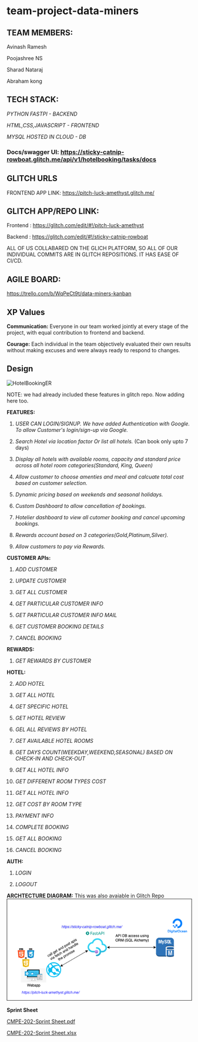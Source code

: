 # team-project-data-miners

## **TEAM MEMBERS:**

Avinash Ramesh 

Poojashree NS

Sharad Nataraj

Abraham kong



## **TECH STACK:**

_PYTHON FASTPI - BACKEND_

_HTML,CSS,JAVASCRIPT - FRONTEND_

_MYSQL HOSTED IN CLOUD - DB_

### **Docs/swagger UI:** https://sticky-catnip-rowboat.glitch.me/api/v1/hotelbooking/tasks/docs


## **GLITCH URLS**

FRONTEND APP LINK: https://pitch-luck-amethyst.glitch.me/

## GLITCH APP/REPO LINK:

Frontend : https://glitch.com/edit/#!/pitch-luck-amethyst

Backend : https://glitch.com/edit/#!/sticky-catnip-rowboat

ALL OF US COLLABARED ON THE GLICH PLATFORM, SO ALL OF OUR INDIVIDUAL COMMITS ARE IN GLITCH REPOSITIONS. IT HAS EASE OF CI/CD.

## **AGILE BOARD:**
https://trello.com/b/WqPeCt9t/data-miners-kanban

## **XP Values**

**Communication:**  Everyone in our team worked jointly at every stage of the project, with equal contribution to frontend and backend.

**Courage:**  Each individual in the team objectively evaluated their own results without making excuses and were always ready to respond to changes.


## **Design**

![HotelBookingER](https://user-images.githubusercontent.com/89234077/167771579-f6832b48-9363-4834-bbfc-c12c0d60a35a.png)


NOTE: we had already included these features in glitch repo. Now adding here too.

**FEATURES:**

1. _USER CAN LOGIN/SIGNUP. We have added Authentication with Google. To allow Customer's login/sign-up via Google._

2. _Search Hotel via location factor Or list all hotels._ (Can book only upto 7 days)

3. _Display all hotels with available rooms, capacity and standard price across all hotel room categories(Standard, King, Queen)_

4. _Allow customer to choose amenties and meal and calcuate total cost based on customer selection._

5. _Dynamic pricing based on weekends and seasonal holidays._

6. _Custom Dashboard to allow cancellation of bookings._

7. _Hotelier dashboard to view all cutomer booking and cancel upcoming bookings._

8. _Rewards account based on 3 categories(Gold,Platinum,Silver)._

9. _Allow customers to pay via Rewards._

**CUSTOMER APIs:**

1. _ADD CUSTOMER_

2. _UPDATE CUSTOMER_

3. _GET ALL CUSTOMER_

4. _GET PARTICULAR CUSTOMER INFO_

5. _GET PARTICULAR CUSTOMER INFO MAIL_

6. _GET CUSTOMER BOOKING DETAILS_

7. _CANCEL BOOKING_

**REWARDS:**

1. _GET REWARDS BY CUSTOMER_

**HOTEL:**

2. _ADD HOTEL_

3. _GET ALL HOTEL_

4. _GET SPECIFIC HOTEL_

5. _GET HOTEL REVIEW_

6. _GEL ALL REVIEWS BY HOTEL_

7. _GET AVAILABLE HOTEL ROOMS_

8. _GET DAYS COUNT(WEEKDAY,WEEKEND,SEASONAL) BASED ON CHECK-IN AND CHECK-OUT_

9. _GET ALL HOTEL INFO_

10. _GET DIFFERENT ROOM TYPES COST_

11. _GET ALL HOTEL INFO_

12. _GET COST BY ROOM TYPE_

13. _PAYMENT INFO_

14. _COMPLETE BOOKING_

15. _GET ALL BOOKING_

16. _CANCEL BOOKING_

**AUTH:**

1. _LOGIN_

2. _LOGOUT_


**ARCHTECTURE DIAGRAM:**
This was also avaiable in Glitch Repo
![Archtecure](https://github.com/gopinathsjsu/team-project-data-miners/blob/main/Architecture.png?raw=true)

**Sprint Sheet**

[CMPE-202-Sprint Sheet.pdf](https://github.com/gopinathsjsu/team-project-data-miners/files/8683504/CMPE-202-Sprint.Sheet.pdf)


[CMPE-202-Sprint Sheet.xlsx](https://github.com/gopinathsjsu/team-project-data-miners/files/8683507/CMPE-202-Sprint.Sheet.xlsx)
